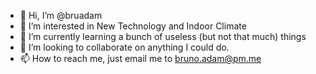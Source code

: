 - 👋 Hi, I’m @bruadam
- 👀 I’m interested in New Technology and Indoor Climate
- 🌱 I’m currently learning a bunch of useless (but not that much) things
- 💞️ I’m looking to collaborate on anything I could do.
- 📫 How to reach me, just email me to bruno.adam@pm.me

<!---
bruadam/bruadam is a ✨ special ✨ repository because its `README.md` (this file) appears on your GitHub profile.
You can click the Preview link to take a look at your changes.
--->
